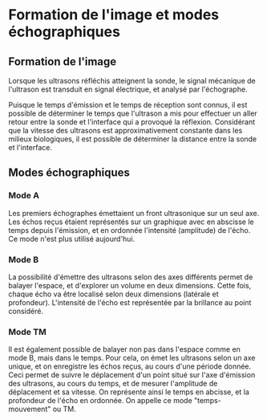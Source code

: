 # Formation de l'image et modes échographiques



## Formation de l'image

Lorsque les ultrasons réfléchis atteignent la sonde, le signal mécanique de l'ultrason est transduit en signal électrique, et analysé par l'échographe.

Puisque le temps d'émission et le temps de réception sont connus, il est possible de déterminer le temps que l'ultrason a mis pour effectuer un aller retour entre la sonde et l'interface qui a provoqué la réflexion. Considérant que la vitesse des ultrasons est approximativement constante dans les milieux biologiques, il est possible de déterminer la distance entre la sonde et l'interface.

## Modes échographiques

### Mode A

Les premiers échographes émettaient un front ultrasonique sur un seul axe. Les échos reçus étaient représentés sur un graphique avec en abscisse le temps depuis l'émission, et en ordonnée l'intensité (amplitude) de l'écho. Ce mode n'est plus utilisé aujourd'hui.

### Mode B

La possibilité d'émettre des ultrasons selon des axes différents permet de balayer l'espace, et d'explorer un volume en deux dimensions. Cette fois, chaque écho va être localisé selon deux dimensions (latérale et profondeur). L'intensité de l'écho est représentée par la brillance au point considéré.

### Mode TM

Il est également possible de balayer non pas dans l'espace comme en mode B, mais dans le temps. Pour cela, on émet les ultrasons selon un axe unique, et on enregistre les échos reçus, au cours d'une période donnée. Ceci permet de suivre le déplacement d'un point situé sur l'axe d'émission des ultrasons, au cours du temps, et de mesurer l'amplitude de déplacement et sa vitesse. On représente ainsi le temps en abcisse, et la profondeur de l'écho en ordonnée. On appelle ce mode "temps-mouvement" ou TM.
